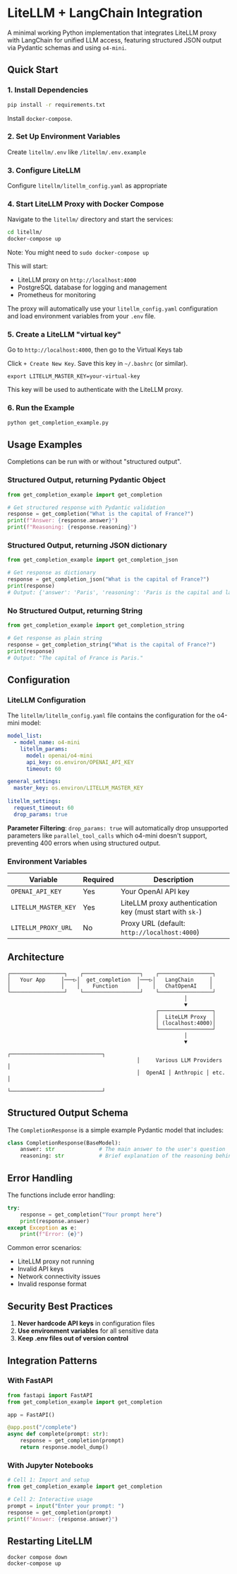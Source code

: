 # LiteLLM + LangChain Integration

A minimal working Python implementation that integrates LiteLLM proxy with LangChain for unified LLM access, featuring structured JSON output via Pydantic schemas and using `o4-mini`.

## Quick Start

### 1. Install Dependencies

```bash
pip install -r requirements.txt
```

Install `docker-compose`.

### 2. Set Up Environment Variables

Create `litellm/.env` like `/litellm/.env.example`

### 3. Configure LiteLLM

Configure `litellm/litellm_config.yaml` as appropriate

### 4. Start LiteLLM Proxy with Docker Compose

Navigate to the `litellm/` directory and start the services:

```bash
cd litellm/
docker-compose up
```

Note: You might need to `sudo docker-compose up`

This will start:
- LiteLLM proxy on `http://localhost:4000`
- PostgreSQL database for logging and management
- Prometheus for monitoring

The proxy will automatically use your `litellm_config.yaml` configuration and load environment variables from your `.env` file.

### 5. Create a LiteLLM "virtual key"

Go to `http://localhost:4000`, then go to the Virtual Keys tab

Click `+ Create New Key`. Save this key in `~/.bashrc` (or similar).

```
export LITELLM_MASTER_KEY=your-virtual-key
```

This key will be used to authenticate with the LiteLLM proxy.

### 6. Run the Example

```bash
python get_completion_example.py
```

## Usage Examples

Completions can be run with or without "structured output".

### Structured Output, returning Pydantic Object

```python
from get_completion_example import get_completion

# Get structured response with Pydantic validation
response = get_completion("What is the capital of France?")
print(f"Answer: {response.answer}")
print(f"Reasoning: {response.reasoning}")
```

### Structured Output, returning JSON dictionary

```python
from get_completion_example import get_completion_json

# Get response as dictionary
response = get_completion_json("What is the capital of France?")
print(response)
# Output: {'answer': 'Paris', 'reasoning': 'Paris is the capital and largest city of France...'}
```

### No Structured Output, returning String

```python
from get_completion_example import get_completion_string

# Get response as plain string
response = get_completion_string("What is the capital of France?")
print(response)
# Output: "The capital of France is Paris."
```

## Configuration

### LiteLLM Configuration

The `litellm/litellm_config.yaml` file contains the configuration for the o4-mini model:

```yaml
model_list:
  - model_name: o4-mini
    litellm_params:
      model: openai/o4-mini
      api_key: os.environ/OPENAI_API_KEY
      timeout: 60

general_settings:
  master_key: os.environ/LITELLM_MASTER_KEY
  
litellm_settings:
  request_timeout: 60
  drop_params: true
```

**Parameter Filtering**: `drop_params: true` will automatically drop unsupported parameters like `parallel_tool_calls` which o4-mini doesn't support, preventing 400 errors when using structured output.

### Environment Variables

| Variable | Required | Description |
|----------|----------|-------------|
| `OPENAI_API_KEY` | Yes | Your OpenAI API key |
| `LITELLM_MASTER_KEY` | Yes | LiteLLM proxy authentication key (must start with `sk-`) |
| `LITELLM_PROXY_URL` | No | Proxy URL (default: `http://localhost:4000`) |

## Architecture

```
┌─────────────────┐    ┌──────────────────┐    ┌─────────────────┐
│   Your App     │───▷│  get_completion  │───▷│   LangChain     │
│                │    │    Function      │    │   ChatOpenAI    │
└─────────────────┘    └──────────────────┘    └─────────────────┘
                                                        │
                                                        ▼
                                               ┌─────────────────┐
                                               │  LiteLLM Proxy  │
                                               │ (localhost:4000)│
                                               └─────────────────┘
                                                        │
                                                        ▼
                                         ┌─────────────────────────────┐
                                         │     Various LLM Providers   │
                                         │  OpenAI │ Anthropic │ etc.  │
                                         └─────────────────────────────┘
```

## Structured Output Schema

The `CompletionResponse` is a simple example Pydantic model that includes:

```python
class CompletionResponse(BaseModel):
    answer: str              # The main answer to the user's question
    reasoning: str           # Brief explanation of the reasoning behind the answer
```

## Error Handling

The functions include error handling:

```python
try:
    response = get_completion("Your prompt here")
    print(response.answer)
except Exception as e:
    print(f"Error: {e}")
```

Common error scenarios:
- LiteLLM proxy not running
- Invalid API keys
- Network connectivity issues
- Invalid response format

## Security Best Practices

1. **Never hardcode API keys** in configuration files
2. **Use environment variables** for all sensitive data
3. **Keep .env files out of version control**

## Integration Patterns

### With FastAPI

```python
from fastapi import FastAPI
from get_completion_example import get_completion

app = FastAPI()

@app.post("/complete")
async def complete(prompt: str):
    response = get_completion(prompt)
    return response.model_dump()
```

### With Jupyter Notebooks

```python
# Cell 1: Import and setup
from get_completion_example import get_completion

# Cell 2: Interactive usage
prompt = input("Enter your prompt: ")
response = get_completion(prompt)
print(f"Answer: {response.answer}")
```

## Restarting LiteLLM

```
docker compose down
docker-compose up
```